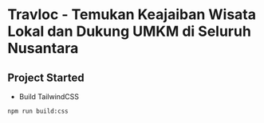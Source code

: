 # Travloc - Temukan Keajaiban Wisata Lokal dan Dukung UMKM di Seluruh Nusantara

## Project Started

- Build TailwindCSS
```bash
npm run build:css
